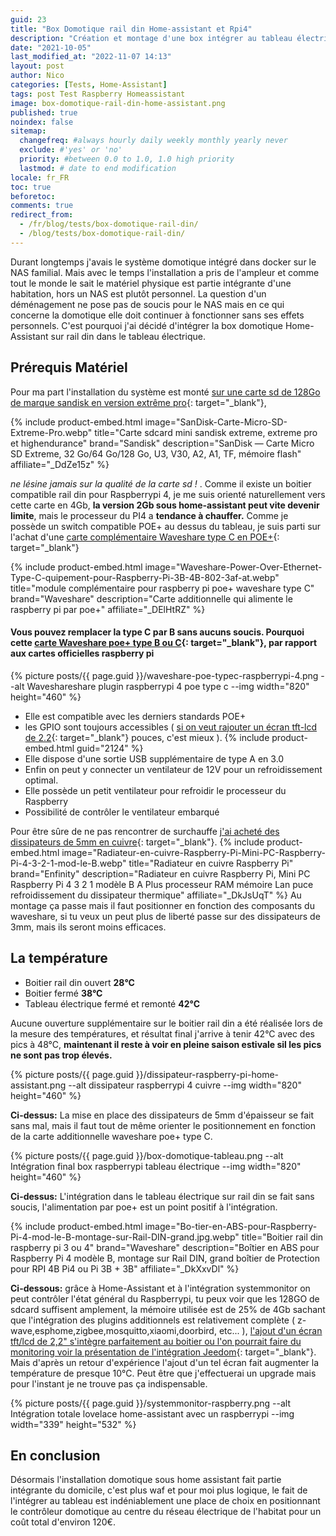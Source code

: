 ```yaml
---
guid: 23
title: "Box Domotique rail din Home-assistant et Rpi4"
description: "Création et montage d'une box intégrer au tableau électrique sur rail-din à base de Raspberry4 et Homeassistant"
date: "2021-10-05"
last_modified_at: "2022-11-07 14:13"
layout: post
author: Nico
categories: [Tests, Home-Assistant]
tags: post Test Raspberry Homeassistant
image: box-domotique-rail-din-home-assistant.png
published: true
noindex: false
sitemap:
  changefreq: #always hourly daily weekly monthly yearly never
  exclude: #'yes' or 'no'
  priority: #between 0.0 to 1.0, 1.0 high priority
  lastmod: # date to end modification
locale: fr_FR
toc: true
beforetoc:
comments: true
redirect_from:
  - /fr/blog/tests/box-domotique-rail-din/
  - /blog/tests/box-domotique-rail-din/
---
```


Durant longtemps j'avais le système domotique intégré dans docker sur le NAS familial. Mais avec le temps l'installation a pris de l'ampleur et comme tout le monde le sait le matériel physique est partie intégrante d'une habitation, hors un NAS est plutôt personnel. La question d'un déménagement ne pose pas de soucis pour le NAS mais en ce qui concerne la domotique elle doit continuer à fonctionner sans ses effets personnels. C'est pourquoi j'ai décidé d'intégrer la box domotique Home-Assistant sur rail din dans le tableau électrique.


## Prérequis Matériel

Pour ma part l'installation du système est monté [sur une carte sd de 128Go de marque sandisk en version extrême pro](https://s.click.aliexpress.com/e/_DdZe15z){: target="_blank"},

{% include product-embed.html image="SanDisk-Carte-Micro-SD-Extreme-Pro.webp" title="Carte sdcard mini sandisk extreme, extreme pro et highendurance" brand="Sandisk" description="SanDisk — Carte Micro SD Extreme, 32 Go/64 Go/128 Go, U3, V30, A2, A1, TF, mémoire flash" affiliate="_DdZe15z" %}

 _ne lésine jamais sur la qualité de la carte sd !_ . Comme il existe un boitier compatible rail din pour Raspberrypi 4, je me suis orienté naturellement vers cette carte en 4Gb, **la version 2Gb sous home-assistant peut vite devenir limite**, mais le processeur du PI4 a **tendance à chauffer.** Comme je possède un switch compatible POE+ au dessus du tableau, je suis parti sur l'achat d'une  [carte complémentaire Waveshare type C en POE+](https://s.click.aliexpress.com/e/_DElHtRZ){: target="_blank"}

 {% include product-embed.html image="Waveshare-Power-Over-Ethernet-Type-C-quipement-pour-Raspberry-Pi-3B-4B-802-3af-at.webp" title="module complémentaire pour raspberry pi poe+ waveshare type C" brand="Waveshare" description="Carte additionnelle qui alimente le raspberry pi par poe+" affiliate="_DElHtRZ" %}

#### Vous pouvez remplacer la type C par B sans aucuns soucis. Pourquoi cette [carte Waveshare poe+ type B ou C](https://s.click.aliexpress.com/e/_DDwVMIL){: target="_blank"}, par rapport aux cartes officielles raspberry pi

{% picture posts/{{ page.guid }}/waveshare-poe-typec-raspberrypi-4.png --alt Waveshareshare plugin raspberrypi 4 poe type c --img width="820" height="460" %}

- Elle est compatible avec les derniers standards POE+
- les GPIO sont toujours accessibles ( [si on veut rajouter un écran tft-lcd de 2.2](https://s.click.aliexpress.com/e/_DkJsUqT){: target="_blank"} pouces, c'est mieux ).
  {% include product-embed.html guid="2124" %}
- Elle dispose d'une sortie USB supplémentaire de type A en 3.0
- Enfin on peut y connecter un ventilateur de 12V pour un refroidissement optimal.
- Elle possède un petit ventilateur pour refroidir le processeur du Raspberry
- Possibilité de contrôler le ventilateur embarqué

Pour être sûre de ne pas rencontrer de surchauffe [j'ai acheté des dissipateurs de 5mm en cuivre](https://s.click.aliexpress.com/e/_AMjOYn){: target="_blank"}.
   {% include product-embed.html image="Radiateur-en-cuivre-Raspberry-Pi-Mini-PC-Raspberry-Pi-4-3-2-1-mod-le-B.webp" title="Radiateur en cuivre Raspberry Pi" brand="Enfinity" description="Radiateur en cuivre Raspberry Pi, Mini PC Raspberry Pi 4 3 2 1 modèle B A Plus processeur RAM mémoire Lan puce refroidissement du dissipateur thermique" affiliate="_DkJsUqT" %}
 Au montage ça passe mais il faut positionner en fonction des composants du waveshare, si tu veux un peut plus de liberté passe sur des dissipateurs de 3mm, mais ils seront moins efficaces.

## La température

- Boitier rail din ouvert **28°C**
- Boitier fermé **38°C**
- Tableau électrique fermé et remonté **42°C**

Aucune ouverture supplémentaire sur le boitier rail din a été réalisée lors de la mesure des températures, et résultat final j'arrive à tenir 42°C avec des pics à 48°C, **maintenant il reste à voir en pleine saison estivale sil les pics ne sont pas trop élevés.**

{% picture posts/{{ page.guid }}/dissipateur-raspberry-pi-home-assistant.png --alt dissipateur raspberrypi 4 cuivre --img width="820" height="460" %}

**Ci-dessus:** La mise en place des dissipateurs de 5mm d'épaisseur se fait sans mal, mais il faut tout de même orienter le positionnement en fonction de la carte additionnelle waveshare poe+ type C.

{% picture posts/{{ page.guid }}/box-domotique-tableau.png --alt Intégration final box raspberrypi tableau électrique --img width="820" height="460" %}

**Ci-dessus:** L'intégration dans le tableau électrique sur rail din se fait sans soucis, l'alimentation par poe+ est un point positif à l'intégration.

{% include product-embed.html image="Bo-tier-en-ABS-pour-Raspberry-Pi-4-mod-le-B-montage-sur-Rail-DIN-grand.jpg.webp" title="Boitier rail din raspberry pi 3 ou 4" brand="Waveshare" description="Boîtier en ABS pour Raspberry Pi 4 modèle B, montage sur Rail DIN, grand boîtier de Protection pour RPI 4B Pi4 ou Pi 3B + 3B" affiliate="_DkXxvDl" %}

**Ci-dessous:** grâce à Home-Assistant et à l'intégration systemmonitor on peut contrôler l'état général du Raspberrypi, tu peux voir que les 128GO de sdcard suffisent amplement, la mémoire utilisée est de 25% de 4Gb sachant que l'intégration des plugins additionnels est relativement complète ( z-wave,esphome,zigbee,mosquitto,xiaomi,doorbird, etc... ), [l'ajout d'un écran tft/lcd de 2,2" s'intègre parfaitement au boitier ou l'on pourrait faire du monitoring voir la présentation de l'intégration Jeedom](https://community.jeedom.com/t/presentation-box-diy-raspberry-4b-ecran-spi-tft-2-2-boitier-din-alim-5v-2-4a-din/35177){: target="_blank"}. Mais d'après un retour d'expérience l'ajout d'un tel écran fait augmenter la température de presque 10°C. Peut être que j'effectuerai un upgrade mais pour l'instant je ne trouve pas ça indispensable.

{% picture posts/{{ page.guid }}/systemmonitor-raspberry.png --alt Intégration totale lovelace home-assistant avec un raspberrypi --img width="339" height="532" %}

## En conclusion

Désormais l'installation domotique sous home assistant fait partie intégrante du domicile, c'est plus waf et pour moi plus logique, le fait de l'intégrer au tableau est indéniablement une place de choix en positionnant le contrôleur domotique au centre du réseau électrique de l'habitat pour un coût total d'environ 120€.